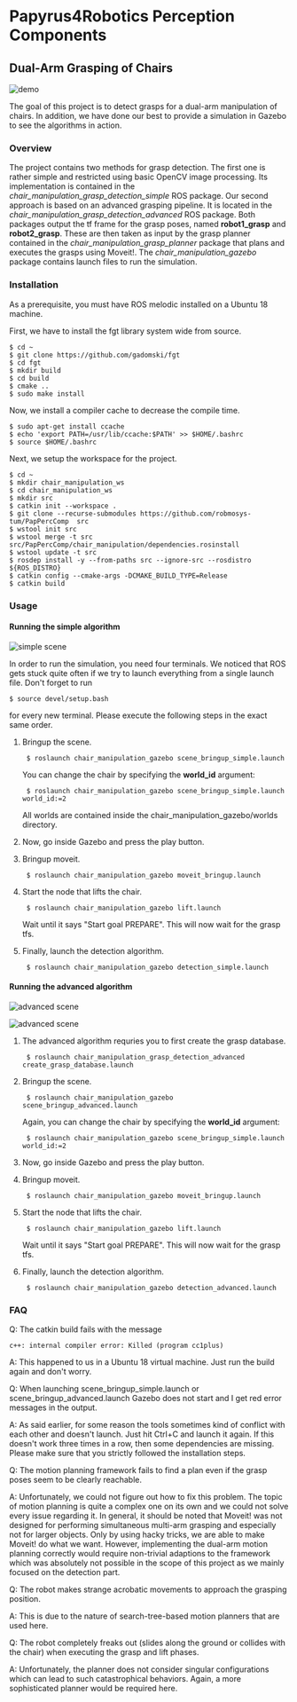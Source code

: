 # Papyrus4Robotics Perception Components

## Dual-Arm Grasping of Chairs

![demo](doc/demo.png)

The goal of this project is to detect grasps for a dual-arm manipulation of chairs.
In addition, we have done our best to provide a simulation in Gazebo to see the algorithms in action.

### Overview

The project contains two methods for grasp detection.
The first one is rather simple and restricted using basic OpenCV image processing.
Its implementation is contained in the *chair_manipulation_grasp_detection_simple* ROS package.
Our second approach is based on an advanced grasping pipeline.
It is located in the *chair_manipulation_grasp_detection_advanced* ROS package.
Both packages output the tf frame for the grasp poses, named **robot1_grasp** and **robot2_grasp**.
These are then taken as input by the grasp planner contained in the *chair_manipulation_grasp_planner* package that plans and executes the grasps using Moveit!.
The *chair_manipulation_gazebo* package contains launch files to run the simulation.

### Installation

As a prerequisite, you must have ROS melodic installed on a Ubuntu 18 machine.

First, we have to install the fgt library system wide from source.

    $ cd ~
    $ git clone https://github.com/gadomski/fgt
    $ cd fgt
    $ mkdir build
    $ cd build
    $ cmake ..
    $ sudo make install

Now, we install a compiler cache to decrease the compile time.

    $ sudo apt-get install ccache
    $ echo 'export PATH=/usr/lib/ccache:$PATH' >> $HOME/.bashrc
    $ source $HOME/.bashrc 

Next, we setup the workspace for the project.

    $ cd ~
    $ mkdir chair_manipulation_ws
    $ cd chair_manipulation_ws
    $ mkdir src
    $ catkin init --workspace .
    $ git clone --recurse-submodules https://github.com/robmosys-tum/PapPercComp  src
    $ wstool init src
    $ wstool merge -t src src/PapPercComp/chair_manipulation/dependencies.rosinstall
    $ wstool update -t src
    $ rosdep install -y --from-paths src --ignore-src --rosdistro ${ROS_DISTRO}
    $ catkin config --cmake-args -DCMAKE_BUILD_TYPE=Release 
    $ catkin build

### Usage

#### Running the simple algorithm

![simple scene](doc/simple_scene.png)

In order to run the simulation, you need four terminals.
We noticed that ROS gets stuck quite often if we try to launch everything from a single launch file.
Don't forget to run

    $ source devel/setup.bash

for every new terminal.
Please execute the following steps in the exact same order.

1. Bringup the scene.

        $ roslaunch chair_manipulation_gazebo scene_bringup_simple.launch

    You can change the chair by specifying the **world_id** argument:

        $ roslaunch chair_manipulation_gazebo scene_bringup_simple.launch world_id:=2

    All worlds are contained inside the chair_manipulation_gazebo/worlds directory.

2. Now, go inside Gazebo and press the play button.

3. Bringup moveit.

        $ roslaunch chair_manipulation_gazebo moveit_bringup.launch

4. Start the node that lifts the chair.

        $ roslaunch chair_manipulation_gazebo lift.launch

    Wait until it says "Start goal PREPARE".
    This will now wait for the grasp tfs.

5. Finally, launch the detection algorithm.

        $ roslaunch chair_manipulation_gazebo detection_simple.launch

#### Running the advanced algorithm

![advanced scene](doc/advanced_scene.png)

![advanced scene](doc/pipeline.png)

1. The advanced algorithm requries you to first create the grasp database.

        $ roslaunch chair_manipulation_grasp_detection_advanced create_grasp_database.launch

2. Bringup the scene.

        $ roslaunch chair_manipulation_gazebo scene_bringup_advanced.launch

    Again, you can change the chair by specifying the **world_id** argument:

        $ roslaunch chair_manipulation_gazebo scene_bringup_simple.launch world_id:=2

3. Now, go inside Gazebo and press the play button.

4. Bringup moveit.

        $ roslaunch chair_manipulation_gazebo moveit_bringup.launch

5. Start the node that lifts the chair.

        $ roslaunch chair_manipulation_gazebo lift.launch

    Wait until it says "Start goal PREPARE".
    This will now wait for the grasp tfs.

6. Finally, launch the detection algorithm.

        $ roslaunch chair_manipulation_gazebo detection_advanced.launch

### FAQ

Q: The catkin build fails with the message

    c++: internal compiler error: Killed (program cc1plus)

A: This happened to us in a Ubuntu 18 virtual machine. Just run the build again and don't worry.

Q: When launching scene_bringup_simple.launch or scene_bringup_advanced.launch Gazebo does not start and I get red error messages in the output.

A: As said earlier, for some reason the tools sometimes kind of conflict with each other and doesn't launch. 
Just hit Ctrl+C and launch it again. If this doesn't work three times in a row, then some dependencies are missing.
Please make sure that you strictly followed the installation steps.

Q: The motion planning framework fails to find a plan even if the grasp poses seem to be clearly reachable.

A: Unfortunately, we could not figure out how to fix this problem.
The topic of motion planning is quite a complex one on its own and we could not solve every issue regarding it.
In general, it should be noted that Moveit! was not designed for performing simultaneous multi-arm grasping and especially not for larger objects.
Only by using hacky tricks, we are able to make Moveit! do what we want.
However, implementing the dual-arm motion planning correctly would require non-trivial adaptions to the framework which was absolutely not possible in the scope of this project as we mainly focused on the detection part.

Q: The robot makes strange acrobatic movements to approach the grasping position.

A: This is due to the nature of search-tree-based motion planners that are used here.

Q: The robot completely freaks out (slides along the ground or collides with the chair) when executing the grasp and lift phases.

A: Unfortunately, the planner does not consider singular configurations which can lead to such catastrophical behaviors. Again, a more sophisticated planner would be required here.